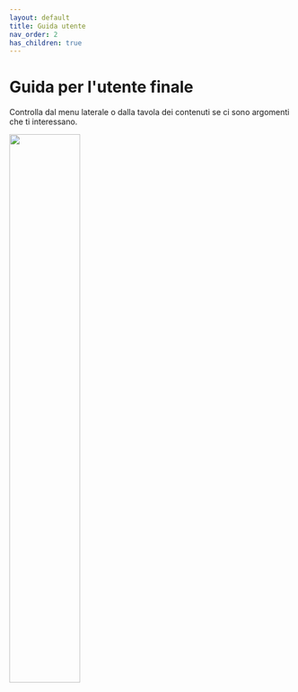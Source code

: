 ```yaml
---
layout: default
title: Guida utente
nav_order: 2
has_children: true
---
```


# Guida per l'utente finale
Controlla dal menu laterale o dalla tavola dei contenuti se ci sono argomenti che ti interessano.

<div class="text-center">
	<img style="width: 50%" src="/assets/images/easyfatt4dummies.jpg"/>
</div>